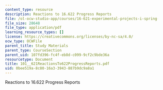 ```yaml
---
content_type: resource
description: Reactions to 16.622 Progress Reports
file: /ol-ocw-studio-app/courses/16-621-experimental-projects-i-spring-2003/0bee519a8c8016a33943887b9dc9a8a1_101__621ReactionsTo622ProgressReports.pdf
file_size: 28648
file_type: application/pdf
learning_resource_types: []
license: https://creativecommons.org/licenses/by-nc-sa/4.0/
ocw_type: OCWFile
parent_title: Study Materials
parent_type: CourseSection
parent_uid: 107fd396-fc4f-eb8d-c099-9cf2c9bde36a
resourcetype: Document
title: 101__621ReactionsTo622ProgressReports.pdf
uid: 0bee519a-8c80-16a3-3943-887b9dc9a8a1
---
```

Reactions to 16.622 Progress Reports